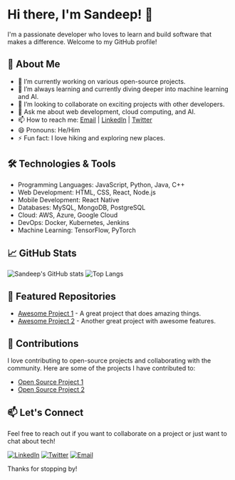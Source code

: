 # Hi there, I'm Sandeep! 👋

I'm a passionate developer who loves to learn and build software that makes a difference. Welcome to my GitHub profile!

## 🚀 About Me
- 🔭 I’m currently working on various open-source projects.
- 🌱 I’m always learning and currently diving deeper into machine learning and AI.
- 👯 I’m looking to collaborate on exciting projects with other developers.
- 💬 Ask me about web development, cloud computing, and AI.
- 📫 How to reach me: [Email](mailto:royalsandeep@example.com) | [LinkedIn](https://www.linkedin.com/in/royalsandeep) | [Twitter](https://twitter.com/royalsandeep)
- 😄 Pronouns: He/Him
- ⚡ Fun fact: I love hiking and exploring new places.

## 🛠️ Technologies & Tools
- Programming Languages: JavaScript, Python, Java, C++
- Web Development: HTML, CSS, React, Node.js
- Mobile Development: React Native
- Databases: MySQL, MongoDB, PostgreSQL
- Cloud: AWS, Azure, Google Cloud
- DevOps: Docker, Kubernetes, Jenkins
- Machine Learning: TensorFlow, PyTorch

## 📈 GitHub Stats
![Sandeep's GitHub stats](https://github-readme-stats.vercel.app/api?username=royalsandeep&show_icons=true&theme=radical)
![Top Langs](https://github-readme-stats.vercel.app/api/top-langs/?username=royalsandeep&layout=compact&theme=radical)

## 📂 Featured Repositories
- [Awesome Project 1](https://github.com/royalsandeep/awesome-project-1) - A great project that does amazing things.
- [Awesome Project 2](https://github.com/royalsandeep/awesome-project-2) - Another great project with awesome features.

## 🌟 Contributions
I love contributing to open-source projects and collaborating with the community. Here are some of the projects I have contributed to:
- [Open Source Project 1](https://github.com/open-source-project-1)
- [Open Source Project 2](https://github.com/open-source-project-2)

## 📫 Let's Connect
Feel free to reach out if you want to collaborate on a project or just want to chat about tech!

[![LinkedIn](https://img.shields.io/badge/LinkedIn-royalsandeep-blue)](https://www.linkedin.com/in/royalsandeep)
[![Twitter](https://img.shields.io/badge/Twitter-@royalsandeep-1DA1F2)](https://twitter.com/royalsandeep)
[![Email](https://img.shields.io/badge/Email-royalsandeep%40example.com-red)](mailto:royalsandeep@example.com)

Thanks for stopping by!
